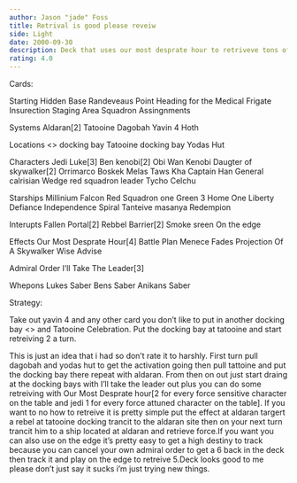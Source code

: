 ```yaml
---
author: Jason "jade" Foss
title: Retrival is good please reveiw
side: Light
date: 2000-09-30
description: Deck that uses our most desprate hour to retriveve tons of force.And does damage by using i’ll take the leader to bump up your drains at the docking bays.
rating: 4.0
---
```

Cards: 

Starting
Hidden Base
Randeveaus Point
Heading for the Medical Frigate
Insurection
Staging Area
Squadron Assingnments

Systems
Aldaran[2]
Tatooine
Dagobah
Yavin 4
Hoth

Locations
<> docking bay
Tatooine docking bay
Yodas Hut

Characters
Jedi Luke[3]
Ben kenobi[2]
Obi Wan Kenobi
Daugter of skywalker[2]
Orrimarco
Boskek
Melas
Taws Kha
Captain Han
General calrisian
Wedge red squadron leader
Tycho Celchu

Starships
Millinium Falcon
Red Squadron one
Green 3
Home One
Liberty
Defiance
Independence
Spiral
Tanteive
masanya
Redempion

Interupts
Fallen Portal[2]
Rebbel Barrier[2]
Smoke sreen
On the edge

Effects
Our Most Desprate Hour[4]
Battle Plan
Menece Fades
Projection Of A Skywalker
Wise Advise

Admiral Order
I’ll Take The Leader[3]

Whepons
Lukes Saber
Bens Saber
Anikans Saber


Strategy: 

Take out yavin 4 and any other card you don’t like to put in another docking bay <> and Tatooine Celebration. Put the docking bay at tatooine and start retreiving 2 a turn.






This is just an idea that i had so don’t rate it to harshly.
First turn pull dagobah and yodas hut to get the activation going then pull tattoine and put the docking bay there repeat with aldaran. From then on out just start draing at the docking bays with I’ll take the leader out plus you can do some retreiving with Our Most Desprate hour[2 for every force sensitive character on the table and jedi 1 for every force attuned character on the table].
   If you want to no how to retreive it is pretty simple put the effect at aldaran targert a rebel at tatooine docking trancit to the aldaran site then on your next turn trancit him to a ship located at aldaran and retrieve force.If you want you can also use on the edge it’s pretty easy to get a high destiny to track because you can cancel your own admiral order to get a 6 back in the deck then track it and play on the edge to retreive 5.Deck looks good to me please don’t just say it sucks i’m just trying new things.
